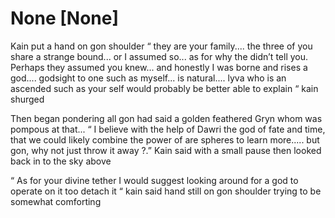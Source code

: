 # None [None]
Kain put a hand on gon shoulder “ they are your family.... the three of you share a strange bound... or I assumed so... as for why the didn’t tell you. Perhaps they assumed you knew... and honestly I was borne and rises a god.... godsight to one such as myself... is natural.... lyva who is an ascended such as your self would probably be better able to explain “ kain shurged 

Then began pondering all gon had said a golden feathered Gryn whom was pompous at that... “ I believe with the help of Dawri the god of fate and time, that we could likely combine the power of are spheres to learn more..... but gon, why not just throw it away ?.” Kain said with a small pause then looked back in to the sky above 

“ As for your divine tether I would suggest looking around for a god to operate on it too detach it “ kain said hand still on gon shoulder trying to be somewhat comforting
